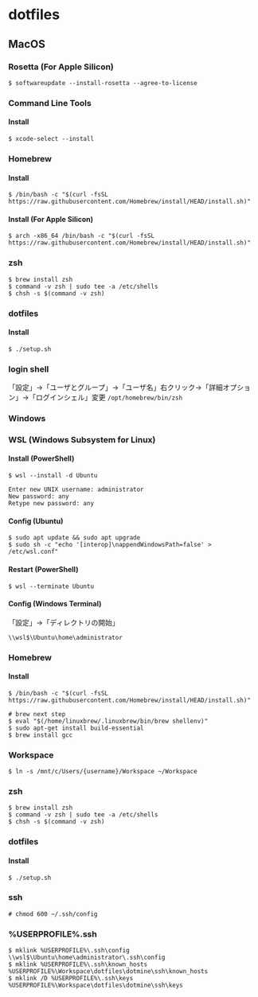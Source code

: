 # dotfiles

## MacOS

### Rosetta (For Apple Silicon)
    $ softwareupdate --install-rosetta --agree-to-license

### Command Line Tools

#### Install

    $ xcode-select --install

### Homebrew

#### Install

    $ /bin/bash -c "$(curl -fsSL https://raw.githubusercontent.com/Homebrew/install/HEAD/install.sh)"

#### Install (For Apple Silicon)

    $ arch -x86_64 /bin/bash -c "$(curl -fsSL https://raw.githubusercontent.com/Homebrew/install/HEAD/install.sh)"

### zsh
    $ brew install zsh
    $ command -v zsh | sudo tee -a /etc/shells
    $ chsh -s $(command -v zsh)

### dotfiles

#### Install

    $ ./setup.sh

### login shell
「設定」->「ユーザとグループ」->「ユーザ名」右クリック->「詳細オプション」->「ログインシェル」変更 `/opt/homebrew/bin/zsh`

### Windows

### WSL (Windows Subsystem for Linux)

#### Install (PowerShell)
    $ wsl --install -d Ubuntu

    Enter new UNIX username: administrator
    New password: any
    Retype new password: any

#### Config (Ubuntu)
    $ sudo apt update && sudo apt upgrade
    $ sudo sh -c "echo '[interop]\nappendWindowsPath=false' > /etc/wsl.conf"

#### Restart (PowerShell)
    $ wsl --terminate Ubuntu

#### Config (Windows Terminal)
「設定」→「ディレクトリの開始」

    \\wsl$\Ubuntu\home\administrator

### Homebrew

#### Install

    $ /bin/bash -c "$(curl -fsSL https://raw.githubusercontent.com/Homebrew/install/HEAD/install.sh)"

    # brew next step
    $ eval "$(/home/linuxbrew/.linuxbrew/bin/brew shellenv)"
    $ sudo apt-get install build-essential
    $ brew install gcc

### Workspace
    $ ln -s /mnt/c/Users/{username}/Workspace ~/Workspace

### zsh
    $ brew install zsh
    $ command -v zsh | sudo tee -a /etc/shells
    $ chsh -s $(command -v zsh)

### dotfiles

#### Install
    $ ./setup.sh

### ssh
    # chmod 600 ~/.ssh/config

### %USERPROFILE%\.ssh
    $ mklink %USERPROFILE%\.ssh\config \\wsl$\Ubuntu\home\administrator\.ssh\config
    $ mklink %USERPROFILE%\.ssh\known_hosts %USERPROFILE%\Workspace\dotfiles\dotmine\ssh\known_hosts
    $ mklink /D %USERPROFILE%\.ssh\keys %USERPROFILE%\Workspace\dotfiles\dotmine\ssh\keys
